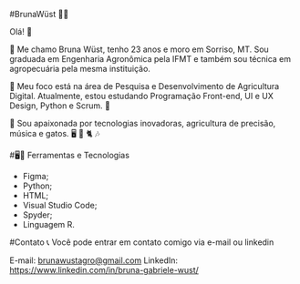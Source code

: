 #BrunaWüst :rocket::rocket:

Olá! :wave:

:rocket: Me chamo Bruna Wüst, tenho 23 anos e moro em Sorriso, MT. Sou graduada em Engenharia Agronômica pela IFMT e também sou técnica em agropecuária pela mesma instituição.

:rocket: Meu foco está na área de Pesquisa e Desenvolvimento de Agricultura Digital. Atualmente, estou estudando Programação Front-end, UI e UX Design, Python e Scrum. 	:seedling:

:rocket: Sou apaixonada por tecnologias inovadoras, agricultura de precisão, música e gatos. :desktop_computer: :tractor: :cat2: :notes:

#:desktop_computer::rocket: Ferramentas e Tecnologias
- Figma;
- Python;
- HTML;
- Visual Studio Code;
- Spyder;
- Linguagem R.

#Contato :telephone_receiver:
Você pode entrar em contato comigo via e-mail ou linkedin

E-mail: brunawustagro@gmail.com
LinkedIn: https://www.linkedin.com/in/bruna-gabriele-wust/
